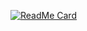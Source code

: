  [![ReadMe Card](https://github-readme-stats.vercel.app/api/pin/?username=sameer882000&theme=radical&repo=Google-Look-Alike)](https://github.com/sameer882000/Google-Look-Alike)


